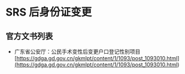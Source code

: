 # SRS 后身份证变更
## 官方文书列表

- 广东省公安厅：公民手术变性后变更户口登记性别项目[https://gdga.gd.gov.cn/gkmlpt/content/1/1093/post_1093010.html](<https://gdga.gd.gov.cn/gkmlpt/content/1/1093/post_1093010.html>)


